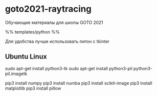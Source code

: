 # goto2021-raytracing

Обучающие материалы для школы GOTO 2021

%%
templates/python
%%

Для удобства лучше использовать питон с tkinter

## Ubuntu Linux

sudo apt-get install python3-tk
sudo apt-get install python3-pil python3-pil.imagetk

pip3 install numpy
pip3 install numba
pip3 install scikit-image
pip3 install matplotlib
pip3 install pillow